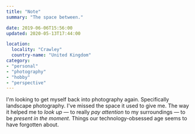 ```yaml
---
title: "Note"
summary: "The space between."

date: 2019-06-06T15:56:00
updated: 2020-05-13T17:44:00

location:
  locality: "Crawley"
  country-name: "United Kingdom"
category:
- "personal"
- "photography"
- "hobby"
- "perspective"
---
```


I'm looking to get myself back into photography again. Specifically landscape photography. I've missed the space it used to give me. The way it helped me to *look up* — to really *pay attention* to my surroundings — to be *present in the moment*. Things our technology-obsessed age seems to have forgotten about.

